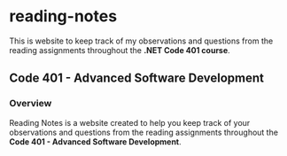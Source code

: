 # reading-notes
This is website to keep track of my observations and questions from the reading assignments throughout the **.NET Code 401 course**.

## Code 401 - Advanced Software Development

### Overview
Reading Notes is a website created to help you keep track of your observations and questions from the reading assignments throughout the **Code 401 - Advanced Software Development**.
